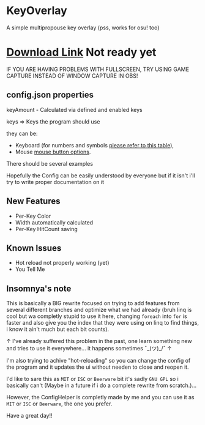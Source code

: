 
# KeyOverlay
 A simple multipropouse key overlay (pss, works for osu! too)

# [Download Link]() Not ready yet
IF YOU ARE HAVING PROBLEMS WITH FULLSCREEN, TRY USING GAME CAPTURE INSTEAD OF WINDOW CAPTURE IN OBS!


## config.json properties
keyAmount - Calculated via defined and enabled keys

keys => Keys the program should use

they can be:
* Keyboard (for numbers and symbols [please refer to this table](https://www.sfml-dev.org/documentation/2.5.1/classsf_1_1Keyboard.php#acb4cacd7cc5802dec45724cf3314a142)),
* Mouse [mouse button options](https://www.sfml-dev.org/documentation/2.5.1/classsf_1_1Mouse.php#a4fb128be433f9aafe66bc0c605daaa90).

There should be several examples

Hopefully the Config can be easily understood by everyone but if it isn't i'll try to write proper documentation on it

## New Features

* Per-Key Color
* Width automatically calculated
* Per-Key HitCount saving

## Known Issues

* Hot reload not properly working (yet)
* You Tell Me

## Insomnya's note

This is basically a BIG rewrite focused on trying to add features from several different branches and optimize what we had already (bruh linq is cool but wa completly stupid to use it here, changing ``foreach`` into ``for`` is faster and also give you the index that they were using on linq to find things, i know it ain't much but each bit counts).

↑ I've already suffered this problem in the past, one learn something new and tries to use it everywhere... it happens sometimes ¯\_(ツ)_/¯ ↑

I'm also trying to achive "hot-reloading" so you can change the config of the program and it updates the ui without needen to close and reopen it.

I'd like to sare this as ``MIT`` or ``ISC`` or ``Beerware`` bit it's sadly ``GNU GPL`` so i basically can't (Maybe in a future if i do a complete rewrite from scratch.)...

However, the ConfigHelper is completly made by me and you can use it as ``MIT`` or ``ISC`` or ``Beerware``, the one you prefer.

Have a great day!!
